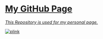 <h1><a href="https://yungsamd17.github.io/">My GitHub Page</h1>

<em>This Repository is used for my personal page.</em>

![plink](https://user-images.githubusercontent.com/64147848/230789808-1d37b7e0-3491-4ce5-9028-97aea4051b43.gif)